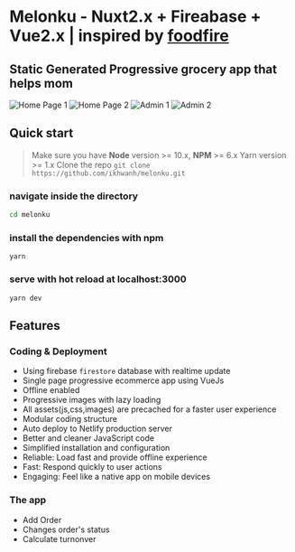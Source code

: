 # Melonku - Nuxt2.x + Fireabase + Vue2.x | inspired by [foodfire](https://github.com/itswadesh/foodfire)

## Static Generated Progressive grocery app that helps mom

![Home Page 1](https://github.com/ikhwanh/melonku/tree/master/screenshots/sc0.jpg?raw=true)
![Home Page 2](https://github.com/ikhwanh/melonku/tree/master/screenshots/sc3.jpg?raw=true)
![Admin 1](https://github.com/ikhwanh/melonku/tree/master/screenshots/sc1.jpg?raw=true)
![Admin 2](https://github.com/ikhwanh/melonku/tree/master/screenshots/sc2.jpg?raw=true)


## Quick start

> Make sure you have **Node** version >= 10.x, **NPM** >= 6.x
> Yarn version >= 1.x
> Clone the repo
> `git clone https://github.com/ikhwanh/melonku.git`

### navigate inside the directory

```bash
cd melonku
```

### install the dependencies with npm

`yarn`

### serve with hot reload at localhost:3000

`yarn dev`

## Features

### Coding & Deployment

- Using firebase `firestore` database with realtime update
- Single page progressive ecommerce app using VueJs
- Offline enabled
- Progressive images with lazy loading
- All assets(js,css,images) are precached for a faster user experience
- Modular coding structure
- Auto deploy to Netlify production server
- Better and cleaner JavaScript code
- Simplified installation and configuration
- Reliable: Load fast and provide offline experience
- Fast: Respond quickly to user actions
- Engaging: Feel like a native app on mobile devices

### The app

- Add Order
- Changes order's status
- Calculate turnonver

